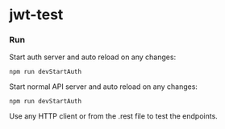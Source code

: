 # jwt-test

### Run
Start auth server and auto reload on any changes:

`npm run devStartAuth` 

Start normal API server and auto reload on any changes:

`npm run devStartAuth`

Use any HTTP client or from the .rest file to test the endpoints.